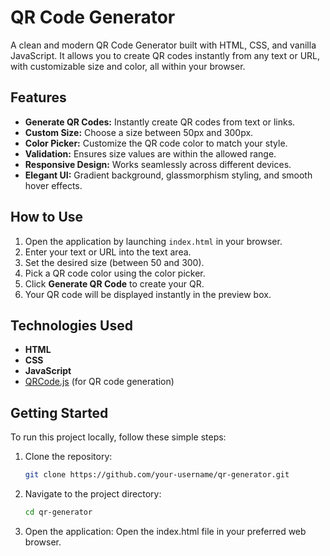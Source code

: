 # QR Code Generator

A clean and modern QR Code Generator built with HTML, CSS, and vanilla JavaScript. It allows you to create QR codes instantly from any text or URL, with customizable size and color, all within your browser.

## Features
- **Generate QR Codes:** Instantly create QR codes from text or links.  
- **Custom Size:** Choose a size between 50px and 300px.  
- **Color Picker:** Customize the QR code color to match your style.  
- **Validation:** Ensures size values are within the allowed range.  
- **Responsive Design:** Works seamlessly across different devices.  
- **Elegant UI:** Gradient background, glassmorphism styling, and smooth hover effects.

## How to Use
1. Open the application by launching `index.html` in your browser.  
2. Enter your text or URL into the text area.  
3. Set the desired size (between 50 and 300).  
4. Pick a QR code color using the color picker.  
5. Click **Generate QR Code** to create your QR.  
6. Your QR code will be displayed instantly in the preview box.  

## Technologies Used
- **HTML**  
- **CSS**  
- **JavaScript**  
- [QRCode.js](https://cdnjs.com/libraries/qrcodejs) (for QR code generation)

## Getting Started
To run this project locally, follow these simple steps:

1. Clone the repository:  
   ```bash
   git clone https://github.com/your-username/qr-generator.git
2. Navigate to the project directory:
    ```bash
    cd qr-generator
3. Open the application:
Open the index.html file in your preferred web browser.